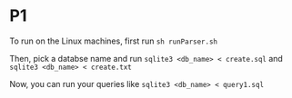 # P1

To run on the Linux machines, first run ```sh runParser.sh```

Then, pick a databse name and run ```sqlite3 <db_name> < create.sql``` and ```sqlite3 <db_name> < create.txt```

Now, you can run your queries like ```sqlite3 <db_name> < query1.sql```
